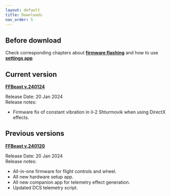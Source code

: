 ```yaml
---
layout: default
title: Downloads
nav_order: 5
---
```

## Before download

 Check corresponding chapters about [**firmware flashing**](software_firmware_flashing.html) and how to use [**settings app**](software_hardware_settings_ui.html)  

## Current version
[**FFBeast v.240124**](/assets/firmware/ffbeast-240124.zip)

Release Date: 20 Jan 2024<br>
Release notes:
- Firmware fix of constant vibration in il-2 Shturmovik when using DirectX effects.


## Previous versions

[**FFBeast v.240120**](/assets/firmware/ffbeast-240120.zip)

Release Date: 20 Jan 2024<br>
Release notes:
- All-in-one firmware for flight controls and wheel.
- All new hardware setup app.
- All new companion app for telemetry effect generation.
- Updated DCS telemetry script.